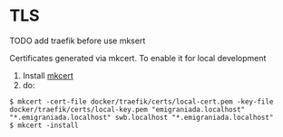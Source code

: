 # TLS

TODO
add traefik before use mksert

Certificates generated via mkcert.
To enable it for local development
1) Install [mkcert](https://github.com/FiloSottile/mkcert)
2) do:
```
$ mkcert -cert-file docker/traefik/certs/local-cert.pem -key-file docker/traefik/certs/local-key.pem "emigraniada.localhost" "*.emigraniada.localhost" swb.localhost "*.emigraniada.localhost"
$ mkcert -install
```
